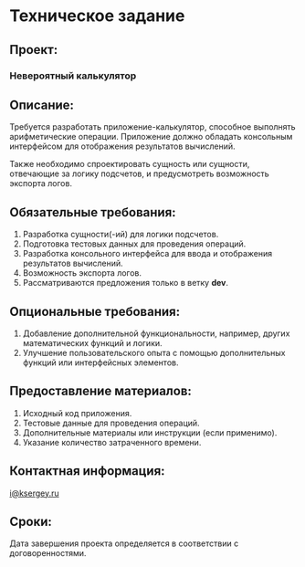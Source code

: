 # Техническое задание

## Проект:
###  Невероятный калькулятор

## Описание:
Требуется разработать приложение-калькулятор, способное выполнять арифметические операции. Приложение должно обладать консольным интерфейсом для отображения результатов вычислений. 

Также необходимо спроектировать сущность или сущности, отвечающие за логику подсчетов, и предусмотреть возможность экспорта логов.

## Обязательные требования:
1. Разработка сущности(-ий) для логики подсчетов.
2. Подготовка тестовых данных для проведения операций.
3. Разработка консольного интерфейса для ввода и отображения результатов вычислений.
4. Возможность экспорта логов.
5. Рассматриваются предложения только в ветку **dev**.

## Опциональные требования:
1. Добавление дополнительной функциональности, например, других математических функций и логики.
2. Улучшение пользовательского опыта с помощью дополнительных функций или интерфейсных элементов.

## Предоставление материалов:
1. Исходный код приложения.
2. Тестовые данные для проведения операций.
3. Дополнительные материалы или инструкции (если применимо).
4. Указание количество затраченного времени.

## Контактная информация:
i@ksergey.ru

## Сроки:
Дата завершения проекта определяется в соответствии с договоренностями.